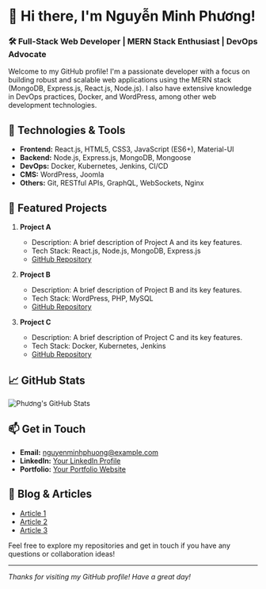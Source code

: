 # 👋 Hi there, I'm Nguyễn Minh Phương!

### 🛠️ Full-Stack Web Developer | MERN Stack Enthusiast | DevOps Advocate

Welcome to my GitHub profile! I'm a passionate developer with a focus on building robust and scalable web applications using the MERN stack (MongoDB, Express.js, React.js, Node.js). I also have extensive knowledge in DevOps practices, Docker, and WordPress, among other web development technologies.

## 🔧 Technologies & Tools
- **Frontend:** React.js, HTML5, CSS3, JavaScript (ES6+), Material-UI
- **Backend:** Node.js, Express.js, MongoDB, Mongoose
- **DevOps:** Docker, Kubernetes, Jenkins, CI/CD
- **CMS:** WordPress, Joomla
- **Others:** Git, RESTful APIs, GraphQL, WebSockets, Nginx

## 🌟 Featured Projects
1. **Project A**
   - Description: A brief description of Project A and its key features.
   - Tech Stack: React.js, Node.js, MongoDB, Express.js
   - [GitHub Repository](#)

2. **Project B**
   - Description: A brief description of Project B and its key features.
   - Tech Stack: WordPress, PHP, MySQL
   - [GitHub Repository](#)

3. **Project C**
   - Description: A brief description of Project C and its key features.
   - Tech Stack: Docker, Kubernetes, Jenkins
   - [GitHub Repository](#)

## 📈 GitHub Stats
![Phương's GitHub Stats](https://github-readme-stats.vercel.app/api?username=your-github-username&show_icons=true&theme=radical)

## 📫 Get in Touch
- **Email:** nguyenminhphuong@example.com
- **LinkedIn:** [Your LinkedIn Profile](https://www.linkedin.com/in/your-linkedin-profile)
- **Portfolio:** [Your Portfolio Website](https://your-portfolio.com)

## 📝 Blog & Articles
- [Article 1](#)
- [Article 2](#)
- [Article 3](#)

Feel free to explore my repositories and get in touch if you have any questions or collaboration ideas!

---

*Thanks for visiting my GitHub profile! Have a great day!*

